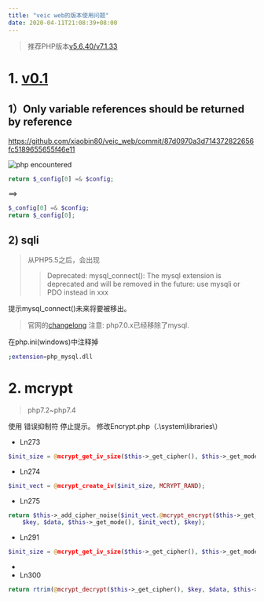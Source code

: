```yaml
---
title: "veic web的版本使用问题"
date: 2020-04-11T21:08:39+08:00
---
```

> 推荐PHP版本[v5.6.40/v7.1.33](https://windows.php.net/downloads/releases/archives/)

# 1. [v0.1](https://github.com/xiaobin80/veic_web/archive/v0.1-alpha.zip)

## 1）Only variable references should be returned by reference
https://github.com/xiaobin80/veic_web/commit/87d0970a3d714372822656fc5189655655f46e11

![php encountered](https://gitee.com/xiaobin80/csdn/raw/master/images/20190601144425762.png)

```php
return $_config[0] =& $config;
```
==>

```php
$_config[0] =& $config;
return $_config[0];
```

## 2) sqli
> 从PHP5.5之后，会出现
>> Deprecated: mysql_connect(): The mysql extension is deprecated and will be removed in the future: use mysqli or PDO instead in xxx

提示mysql_connect()未来将要被移出。

>官网的[changelong](http://php.net/manual/en/changelog.mysql.php)
注意: php7.0.x已经移除了mysql.

在php.ini(windows)中注释掉
```bash
;extension=php_mysql.dll
```

# 2. mcrypt
> php7.2~php7.4

使用 错误抑制符 停止提示。
修改Encrypt.php（.\system\libraries\）
- Ln273
```php
$init_size = @mcrypt_get_iv_size($this->_get_cipher(), $this->_get_mode());
```
- Ln274
```php
$init_vect = @mcrypt_create_iv($init_size, MCRYPT_RAND);
```
- Ln275
```php
return $this->_add_cipher_noise($init_vect.@mcrypt_encrypt($this->_get_cipher(), 
    $key, $data, $this->_get_mode(), $init_vect), $key);
```
- Ln291
```php
$init_size = @mcrypt_get_iv_size($this->_get_cipher(), $this->_get_mode());
```
- 
- Ln300
```php
return rtrim(@mcrypt_decrypt($this->_get_cipher(), $key, $data, $this->_get_mode(), $init_vect), "\0");
```
